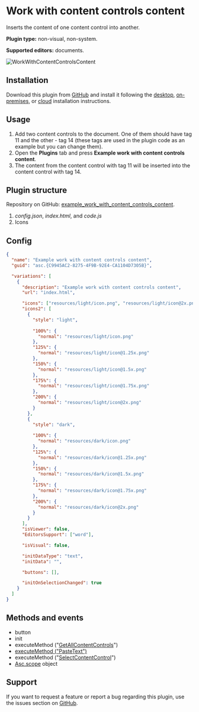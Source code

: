 # Work with content controls content

Inserts the content of one content control into another.

**Plugin type:** non-visual, non-system.

**Supported editors:** documents.

![WorkWithContentControlsContent](/assets/images/plugins/gifs/work-with-content-controls-content.gif)

## Installation

Download this plugin from [GitHub](https://github.com/ONLYOFFICE/sdkjs-plugins/tree/master/example_work_with_content_controls_content) and install it following the [desktop](/site/docs/plugin-and-macros/tutorials/installing/onlyoffice-desktop-editors.md), [on-premises](/site/docs/plugin-and-macros/tutorials/installing/onlyoffice-docs-on-premises.md), or [cloud](/site/docs/plugin-and-macros/tutorials/installing/onlyoffice-cloud.md) installation instructions.

## Usage

1. Add two content controls to the document. One of them should have tag 11 and the other - tag 14 (these tags are used in the plugin code as an example but you can change them).
2. Open the **Plugins** tab and press **Example work with content controls content**.
3. The content from the content control with tag 11 will be inserted into the content control with tag 14.

## Plugin structure

Repository on GitHub: [example_work_with_content_controls_content](https://github.com/ONLYOFFICE/sdkjs-plugins/tree/master/example_work_with_content_controls_content).

1. *config.json*, *index.html*, and *code.js*
2. Icons

## Config

``` json
{
  "name": "Example work with content controls content",
  "guid": "asc.{C9945AC2-8275-4F9B-92E4-CA1104D7305B}",

  "variations": [
    {
      "description": "Example work with content controls content",
      "url": "index.html",

      "icons": ["resources/light/icon.png", "resources/light/icon@2x.png"],
      "icons2": [
        {
          "style": "light",
                    
          "100%": {
            "normal": "resources/light/icon.png"
          },
          "125%": {
            "normal": "resources/light/icon@1.25x.png"
          },
          "150%": {
            "normal": "resources/light/icon@1.5x.png"
          },
          "175%": {
            "normal": "resources/light/icon@1.75x.png"
          },
          "200%": {
            "normal": "resources/light/icon@2x.png"
          }
        },
        {
          "style": "dark",
                    
          "100%": {
            "normal": "resources/dark/icon.png"
          },
          "125%": {
            "normal": "resources/dark/icon@1.25x.png"
          },
          "150%": {
            "normal": "resources/dark/icon@1.5x.png"
          },
          "175%": {
            "normal": "resources/dark/icon@1.75x.png"
          },
          "200%": {
            "normal": "resources/dark/icon@2x.png"
          }
        }
      ],
      "isViewer": false,
      "EditorsSupport": ["word"],

      "isVisual": false,

      "initDataType": "text",
      "initData": "",

      "buttons": [],

      "initOnSelectionChanged": true
    }
  ]
}
```

## Methods and events

- button
- init
- executeMethod ("[GetAllContentControls](/site/docs/office-api/usage-api/text-document-api/ApiBlockLvlSdt/Methods/GetAllContentControls.md)")
- [executeMethod ("PasteText")](/site/docs/plugin-and-macros/interacting-with-editors/text-document-api/Methods/PasteText.md)
- executeMethod ("[SelectContentControl](/site/docs/plugin-and-macros/interacting-with-editors/text-document-api/Methods/SelectContentControl.md)")
- [Asc.scope](/site/docs/plugin-and-macros/interacting-with-editors/overview/how-to-call-commands.md#ascscope-object) object

## Support

If you want to request a feature or report a bug regarding this plugin, use the issues section on [GitHub](https://github.com/ONLYOFFICE/sdkjs-plugins/issues).

